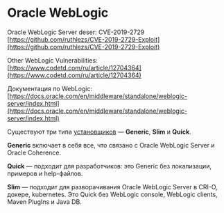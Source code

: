 # Oracle WebLogic

Oracle WebLogic Server deser: CVE-2019-2729 [https://github.com/ruthlezs/CVE-2019-2729-Exploit](https://github.com/ruthlezs/CVE-2019-2729-Exploit)

Other WebLogic Vulnerabilities: [https://www.codetd.com/ru/article/12704364](https://www.codetd.com/ru/article/12704364)

Документация по WebLogic: [https://docs.oracle.com/en/middleware/standalone/weblogic-server/index.html](https://docs.oracle.com/en/middleware/standalone/weblogic-server/index.html)

Существуют три типа [установщиков](https://www.oracle.com/middleware/technologies/weblogic-server-downloads.html) — **Generic**, **Slim** и **Quick**.

**Generic** включает в себя все, что связано с Oracle WebLogic Server и Oracle Coherence.

**Quick** — подходит для разработчиков: это Generic без локализации, примеров и help-файлов.

**Slim** — подходит для разворачивания Oracle WebLogic Server в CRI-O, докере, kubernetes. Это Quick без WebLogic console, WebLogic clients, Maven PlugIns и Java DB.
